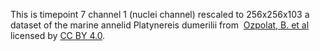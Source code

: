 This is timepoint 7 channel 1 (nuclei channel) rescaled to 256x256x103 a dataset of the marine annelid Platynereis dumerilii from  [Ozpolat, B. et al](https://doi.org/10.5281/zenodo.1063531) licensed by [CC BY 4.0](https://creativecommons.org/licenses/by/4.0/legalcode).